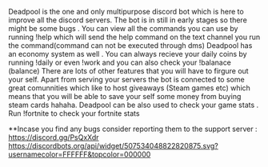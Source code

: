 Deadpool is the one and only multipurpose discord bot which is here to improve all the discord servers.
The bot is in still in early stages so there might be some bugs .
You can view all the commands you can use by running !help which will send the help command on the text channel you run the command(command can not be executed through dms)
Deadpool has an economy system as well . You can always recieve your daily coins by running !daily or even !work and you can also check your !balanace (balance)
There are lots of other features that you will have to firgure out your self.
Apart from serving your servers the bot is connected to some great comunnities which like to host giveaways (Steam games etc)
which means that you will be able to save your self some money from buying steam cards hahaha. 
Deadpool can be also used to check your game stats . Run !fortnite to check your fortnite stats 

**Incase you find any bugs consider reporting them to the support server : https://discord.gg/PsQxXdr
https://discordbots.org/api/widget/507534048822820875.svg?usernamecolor=FFFFFF&topcolor=000000
